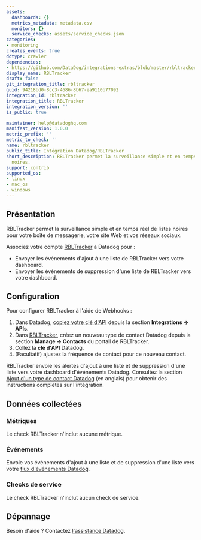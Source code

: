 ```yaml
---
assets:
  dashboards: {}
  metrics_metadata: metadata.csv
  monitors: {}
  service_checks: assets/service_checks.json
categories:
- monitoring
creates_events: true
ddtype: crawler
dependencies:
- https://github.com/DataDog/integrations-extras/blob/master/rbltracker/README.md
display_name: RBLTracker
draft: false
git_integration_title: rbltracker
guid: 94218bd0-8cc3-4686-8b67-ea9110b77092
integration_id: rbltracker
integration_title: RBLTracker
integration_version: ''
is_public: true

maintainer: help@datadoghq.com
manifest_version: 1.0.0
metric_prefix: ''
metric_to_check: ''
name: rbltracker
public_title: Intégration Datadog/RBLTracker
short_description: RBLTracker permet la surveillance simple et en temps réel de listes
  noires.
support: contrib
supported_os:
- linux
- mac_os
- windows
---
```


## Présentation

RBLTracker permet la surveillance simple et en temps réel de listes noires pour votre boîte de messagerie, votre site Web et vos réseaux sociaux.

Associez votre compte [RBLTracker][1] à Datadog pour :

- Envoyer les événements d'ajout à une liste de RBLTracker vers votre dashboard.
- Envoyer les événements de suppression d'une liste de RBLTracker vers votre dashboard.

## Configuration

Pour configurer RBLTracker à l'aide de Webhooks :

1. Dans Datadog, [copiez votre clé d'API][2] depuis la section **Integrations -> APIs**.
2. Dans [RBLTracker][1], créez un nouveau type de contact Datadog depuis la section **Manage -> Contacts** du portail de RBLTracker.
3. Collez la **clé d'API** Datadog.
4. (Facultatif) ajustez la fréquence de contact pour ce nouveau contact.

RBLTracker envoie les alertes d'ajout à une liste et de suppression d'une liste vers votre dashboard d'événements Datadog. Consultez la section [Ajout d'un type de contact Datadog][3] (en anglais) pour obtenir des instructions complètes sur l'intégration.

## Données collectées

### Métriques

Le check RBLTracker n'inclut aucune métrique.

### Événements

Envoie vos événements d'ajout à une liste et de suppression d'une liste vers votre [flux d'événements Datadog][4].

### Checks de service

Le check RBLTracker n'inclut aucun check de service.

## Dépannage

Besoin d'aide ? Contactez [l'assistance Datadog][5].

[1]: https://rbltracker.com
[2]: https://app.datadoghq.com/organization-settings/api-keys
[3]: https://rbltracker.com/docs/adding-a-datadog-contact-type
[4]: https://docs.datadoghq.com/fr/events/
[5]: https://docs.datadoghq.com/fr/help/
